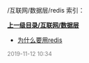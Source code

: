 /互联网/数据层/redis 索引：


**[上一级目录/互联网/数据层](/互联网/数据层/index.md)**

- [为什么要用redis](/互联网/数据层/redis/为什么要用redis.md)


<font size=2 color='grey'> 2019-11-12 10:34 </font>